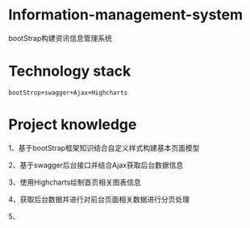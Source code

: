# Information-management-system

bootStrap构建资讯信息管理系统

# Technology stack

```
bootStrop+swagger+Ajax+Highcharts
```

# Project knowledge

1、基于bootStrap框架知识结合自定义样式构建基本页面模型

2、基于swagger后台接口并结合Ajax获取后台数据信息

3、使用Highcharts绘制首页相关图表信息

4、获取后台数据并进行对前台页面相关数据进行分页处理

5、

[使用到基于Bootstrap3的纯CSS滑动开]: http://www.htmleaf.com/css3/ui-design/201508162421.html	"switch组件"

